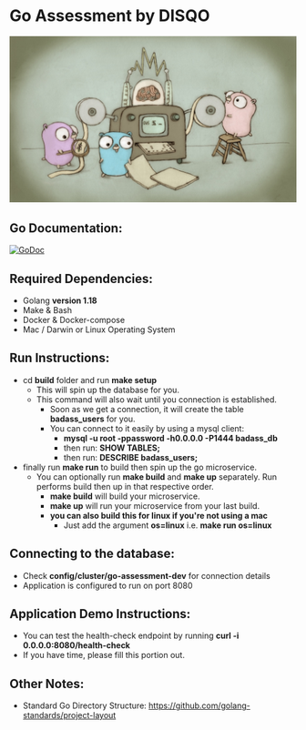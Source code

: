 # Go Assessment by DISQO

![Golang for life!](res/golang_crew.png "PPP Crew")

## Go Documentation:
[![GoDoc](https://godoc.org/github.com/sony/gobreaker?status.svg)](https://go.dev/doc/)

## Required Dependencies:
* Golang **version 1.18**
* Make & Bash
* Docker & Docker-compose
* Mac / Darwin or Linux Operating System

## Run Instructions:
* cd **build** folder and run **make setup**
  * This will spin up the database for you.
  * This command will also wait until you connection is established.
    * Soon as we get a connection, it will create the table **badass_users** for you.
    * You can connect to it easily by using a mysql client:
      * **mysql -u root -ppassword -h0.0.0.0 -P1444 badass_db**
      * then run: **SHOW TABLES;**
      * then run: **DESCRIBE badass_users;**
* finally run **make run** to build then spin up the go microservice.
  * You can optionally run **make build** and **make up** separately. Run performs build then up in that respective order.
    * **make build** will build your microservice.
    * **make up** will run your microservice from your last build.
    * **you can also build this for linux if you're not using a mac**
      * Just add the argument **os=linux** i.e. **make run os=linux**

## Connecting to the database:
* Check **config/cluster/go-assessment-dev** for connection details
* Application is configured to run on port 8080

## Application Demo Instructions:
* You can test the health-check endpoint by running **curl -i 0.0.0.0:8080/health-check**
* If you have time, please fill this portion out.

## Other Notes:
* Standard Go Directory Structure: https://github.com/golang-standards/project-layout
